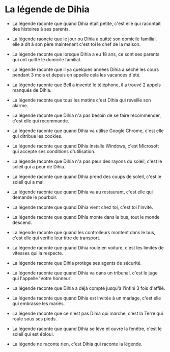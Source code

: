 # La légende de Dihia

* La légende raconte que quand Dihia était petite, c'est elle qui racontait des histoires à ses parents.
* La légende raoncte que le jour ou Dihia à quitté son domicile familial, elle a dit à son père maintenant c'est toi le chef de la maison.
* La légende raconte que lorsque Dihia a eu 18 ans, ce sont ses parents qui ont quitté le domicile familial.
* La légende raconte que il ya quelques années Dihia a séché les cours pendant 3 mois et depuis on appelle cela les vacances d'été.
* La légende raconte que Bell a inventé le téléphone, il a trouvé 2 appels manqués de Dihia.
* La légende raconte que tous les matins c'est Dihia qui réveille son alarme.
* La légende raconte que Dihia n'a pas besoin de se faire recommender, c'est elle qui recommande.
* La légende raconte que quand Dihia va utilise Google Chrome, c'est elle qui ditribue les cookies.
* La légende raconte que quand Dihia installe Windows, c'est Microsoft qui accepte ses conditions d'utilisation.
* La légende raconte que Dihia n'a pas peur des rayons du soleil, c'est le soleil qui a peur de Dihia.
* La légende raconte que quand Dihia prend des coups de soleil, c'est le soleil qui a mal.
* La légende raconte que quand Dihia va au restaurant, c'est elle qui demande le pourboir.
* La légende raconte que quand Dihia vient chez toi, c'est toi l'invité.
* La légende raconte que quand Dihia monte dans le bus, tout le monde descend.
* La légende raconte que quand les controlleurs montent dans le bus, c'est elle qui vérifie leur titre de transport.
* La légende raconte que quand Dihia roule en voiture, c'est les limites de vitesses qui la respecte.
* La légende raconte que Dihia protège ses agents de sécurité.
* La légende raconte que quand Dihia va dans un tribunal, c'est le juge qui l'appelle 'Votre honneur'.
* La légende raconte que Dihia a déjà compté jusqu'à l'infini 3 fois d'affilé.
* La légende raconte que quand Dihia est invitée à un mariage, c'est elle qui embrasse les mariés.
* La légende raconte que ce n'est pas Dihia qui marche, c'est la Terre qui roule sous ses pieds.
* La légende raconte que quand Dihia se lève et ouvre la fenêtre, c'est le soleil qui est ébloui.

* La légende ne raconte rien, c'est Dihia qui raconte la légende.
